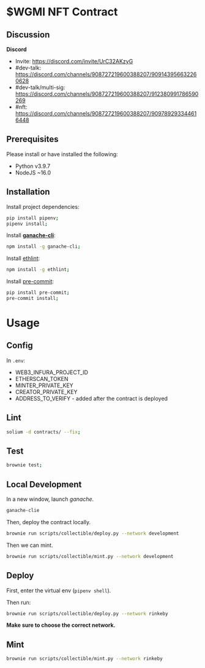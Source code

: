 # $WGMI NFT Contract

## Discussion

**Discord**

- Invite: https://discord.com/invite/UrC32AKzyG
- \#dev-talk: https://discord.com/channels/908727219600388207/909143956632260628
- \#dev-talk/multi-sig: https://discord.com/channels/908727219600388207/912380991786590269
- \#nft: https://discord.com/channels/908727219600388207/909789293344616448

## Prerequisites

Please install or have installed the following:

- Python v3.9.7
- NodeJS ~16.0

## Installation

Install project dependencies:

```bash
pip install pipenv;
pipenv install;
```
Install **[ganache-cli](https://www.npmjs.com/package/ganache-cli)**:

```bash
npm install -g ganache-cli;
```

Install [ethlint](https://www.npmjs.com/package/solium):

```bash
npm install -g ethlint;
```

Install [pre-commit](https://pre-commit.com/):

```bash
pip install pre-commit;
pre-commit install;
```



# Usage

## Config

In `.env`:

- WEB3_INFURA_PROJECT_ID
- ETHERSCAN_TOKEN
- MINTER_PRIVATE_KEY
- CREATOR_PRIVATE_KEY
- ADDRESS_TO_VERIFY - added after the contract is deployed

## Lint

```bash
solium -d contracts/ --fix;
```



## Test

```bash
brownie test;
```



## Local Development

In a new window, launch *ganache*.

```bash
ganache-clie
```

Then, deploy the contract locally.

```bash
brownie run scripts/collectible/deploy.py --network development
```

Then we can mint.

```bash
brownie run scripts/collectible/mint.py --network development
```



## Deploy

First, enter the virtual env (`pipenv shell`).

Then run:

```bash
brownie run scripts/collectible/deploy.py --network rinkeby
```

**Make sure to choose the correct network.**

## Mint

```bash
brownie run scripts/collectible/mint.py --network rinkeby
```

